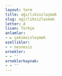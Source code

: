```yaml
---
layout: term
title: ağırlıksızlaşmak
slug: agirliksizlasmak
letter: A
lisan: Türkçe
anlamlar:
- ► çekimsizleşmek
ozellikler:
- - nesnesiz
ornekler:
- - ''
orneklerkaynak:
- - ''
---
```

